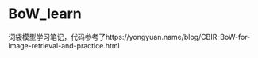 # BoW_learn
词袋模型学习笔记，代码参考了https://yongyuan.name/blog/CBIR-BoW-for-image-retrieval-and-practice.html
